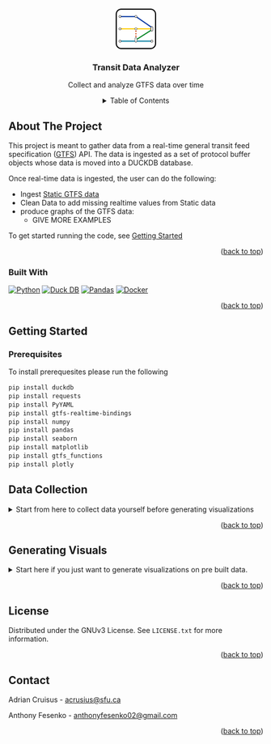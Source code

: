 <!--
*** This readme is based on the 'BLANK_README template 
*** from https://github.com/othneildrew/Best-README-Template
-->
<a id="readme-top"></a>



<!-- PROJECT SHIELDS -->
<!--
*** I'm using markdown "reference style" links for readability.
*** Reference links are enclosed in brackets [ ] instead of parentheses ( ).
*** See the bottom of this document for the declaration of the reference variables
*** for contributors-url, forks-url, etc. This is an optional, concise syntax you may use.
*** https://www.markdownguide.org/basic-syntax/#reference-style-links
-->
<!-- PROJECT LOGO -->
<br />
<div align="center">
  <a href="https://github.com/awcrusius/CMPT353-Translink-data-analysis">
    <img src="images/logo.svg" alt="Logo" width="80" height="80">
  </a>

<h3 align="center">Transit Data Analyzer</h3>

  <p align="center">
    Collect and analyze GTFS data over time

<!-- TABLE OF CONTENTS -->
<details>
  <summary>Table of Contents</summary>
  <ol>
    <li>
      <a href="#about-the-project">About The Project</a>
      <ul>
        <li><a href="#built-with">Built With</a></li>
      </ul>
    </li>
    <li>
      <a href="#getting-started">Getting Started</a>
      <ul>
        <li><a href="#prerequisites">Prerequisites</a></li>
        <li><a href="#installation">Installation</a></li>
      </ul>
    </li>
    <li><a href="#usage">Usage</a></li>
    <li><a href="#roadmap">Roadmap</a></li>
    <li><a href="#contributing">Contributing</a></li>
    <li><a href="#license">License</a></li>
    <li><a href="#contact">Contact</a></li>
    <li><a href="#acknowledgments">Acknowledgments</a></li>
  </ol>
</details>

  </p>
</div>

<!-- ABOUT THE PROJECT -->
## About The Project

This project is meant to gather data from a real-time general transit feed specification (<a href="https://gtfs.org/">GTFS</a>) API. The data is ingested as a set of protocol buffer objects whose data is moved into a DUCKDB database. 

Once real-time data is ingested, the user can do the following:
* Ingest <a href="https://gtfs.org/documentation/schedule/reference/">Static GTFS data</a>
* Clean Data to add missing realtime values from Static data
* produce graphs of the GTFS data:
  * GIVE MORE EXAMPLES

To get started running the code, see  <a href="#getting-started">Getting Started</a>


<p align="right">(<a href="#readme-top">back to top</a>)</p>



### Built With

[![Python][Python.org]][Python-url]
[![Duck DB][Duck.db]][Duckdb-url]
[![Pandas][Pandas.org]][Pandas-url]
[![Docker][Docker.com]][Docker-url]


<p align="right">(<a href="#readme-top">back to top</a>)</p>



<!-- GETTING STARTED -->
## Getting Started

### Prerequisites

To install prerequesites please run the following
  ```sh
  pip install duckdb 
  pip install requests
  pip install PyYAML
  pip install gtfs-realtime-bindings
  pip install numpy
  pip install pandas
  pip install seaborn
  pip install matplotlib
  pip install gtfs_functions
  pip install plotly
  ```

## Data Collection



<details >
  <summary >Start from here to collect data yourself before generating visualizations</summary>

1. Download your relevant docker installation from [Docker](https://www.docker.com/get-started/)
2. Run the downloaded docker installation file and install docker fully
3. Download the dockerfile from releases:dockerfile 
4. Load the dockerfile into docker
    ```sh
    docker load < translink_ingest.tar.gz
    ```
5. Run the container the repo, where <destination_dir> is the desired destination for your data
   ```sh
   docker run \
    --restart on-failure \
    -v <destination_dir>:/app/output_database \
    cmpt353translinkdataanalysis

   ```
6. Confirm the docker container is running by checking the logs with
   ```sh
   docker logs -f cmpt353translinkdataanalysis
   ```
7. If you see the logs similar to below, the collector is running as expected and realtime data will be collected until the program is stopped.  If the colletor is not running as expected, please skip to <a href="#generating-visuals">Generating Visuals</a> 
   ```
   rt_position inserted, total length is ###
   rt_trip inserted, total length is ###
   rt_position inserted, total length is ###
   rt_trip inserted, total length is ###
   rt_position inserted, total length is ###
   ```

8. When you have successfully collected enough data using translink_ingest, Download [gtfs_static_add.py](gtfs_static_add.py)
9. Download the most recent translink static data from [Translink](https://www.translink.ca/about-us/doing-business-with-translink/app-developer-resources/gtfs/gtfs-data)
10. To run gtfs_static_add.py, run the following exchanging `google_transit.zip` and  `transit.db` for your respective dowloaded gtfs static and database files.
   ```sh
   python3 gtfs_static_add.py google_transit.zip transit.db
   ```
11. If any of the following steps do not work locally, skip to Generating Visuals to download a pre built dataset.
</details>

<p align="right">(<a href="#readme-top">back to top</a>)</p>



<!-- USAGE EXAMPLES -->
## Generating Visuals
<details>
<summary >Start here if you just want to generate visualizations on pre built data.</summary>

1. If you could not generate your own database, please download the pre built database from [releases:Transit_Data](https://github.com/awcrusius/CMPT353-Translink-data-analysis/releases/tag/Transit_Data)
2. To generate the route map, we recommend downloading the kepler.gl.json and uploading that to [kepler.gl/demo](https://kepler.gl/demo). This will generate a map configured exactly as shown
3. Alternatively, you can use the transit_cleaned.zip file (don't unzip it!) from Data_for_analysis.zip. You will then run it through Map_data.py, and use the shape_info.csv and feeds_stops.csv files it produces. However, you will have to configure all the settings manually when uploading these to kepler.gl, so we don't recommend this method
4. To create the visualizations, you will need 2024-boardings-by-servic.csv, routes_speeds.csv, stop_frequency.csv, and trips_ridership.csv from Data_for_analysis.zip. You will then run these through Creating_visualizations.py
5. You can also manually create the files in Data_for_analysis.zip using Analysis_data.py, though this doesn't include google_transit.zip

</details>


<p align="right">(<a href="#readme-top">back to top</a>)</p>











<!-- LICENSE -->
## License

Distributed under the GNUv3 License. See `LICENSE.txt` for more information.

<p align="right">(<a href="#readme-top">back to top</a>)</p>



<!-- CONTACT -->
## Contact

Adrian Cruisus -  acrusius@sfu.ca

Anthony Fesenko - anthonyfesenko02@gmail.com

<p align="right">(<a href="#readme-top">back to top</a>)</p>




<!-- MARKDOWN LINKS & IMAGES -->
<!-- https://www.markdownguide.org/basic-syntax/#reference-style-links -->
[contributors-shield]: https://img.shields.io/github/contributors/awcrusius/CMPT353-Translink-data-analysis.svg?style=for-the-badge
[contributors-url]: https://github.com/othneildrew/Best-README-Template/graphs/contributors
[forks-shield]: https://img.shields.io/github/forks/othneildrew/Best-README-Template.svg?style=for-the-badge
[forks-url]: https://github.com/othneildrew/Best-README-Template/network/members
[stars-shield]: https://img.shields.io/github/stars/othneildrew/Best-README-Template.svg?style=for-the-badge
[stars-url]: https://github.com/othneildrew/Best-README-Template/stargazers
[issues-shield]: https://img.shields.io/github/issues/othneildrew/Best-README-Template.svg?style=for-the-badge
[issues-url]: https://github.com/othneildrew/Best-README-Template/issues
[license-shield]: https://img.shields.io/github/license/othneildrew/Best-README-Template.svg?style=for-the-badge
[license-url]: https://github.com/othneildrew/Best-README-Template/blob/master/LICENSE.txt
[linkedin-shield]: https://img.shields.io/badge/-LinkedIn-black.svg?style=for-the-badge&logo=linkedin&colorB=555
[linkedin-url]: https://linkedin.com/in/othneildrew
[product-screenshot]: images/screenshot.png
[Python.org]: https://img.shields.io/badge/python-3670A0?style=for-the-badge&logo=python&logoColor=ffdd54
[Python-url]: https://www.python.org/
[duck.db]: https://img.shields.io/badge/-DuckDB-FFF000?style=for-the-badge&logo=duckdb&logoColor=white
[duckdb-url]: https://duckdb.org/
[Docker.com]: https://img.shields.io/badge/-Docker-2496ED?style=for-the-badge&logo=docker&logoColor=white
[Docker-url]: https://www.docker.com/
[Pandas.org]: https://img.shields.io/badge/-pandas-150458?style=for-the-badge&logo=pandas&logoColor=white
[Pandas-url]: https://pandas.pydata.org/
